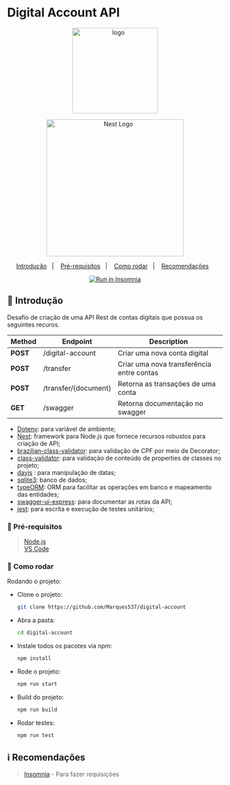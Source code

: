 # Digital Account API

<div align="center">
 <a href="https://www.ume.com.br/">
  <img alt="logo" width="200" src="https://assets-global.website-files.com/60c113054112e93527bc6ec1/60c115f6684e466dd3d0d1f9_logo_ume.svg" />
 </a>
<p align="center">
  <a href="http://nestjs.com/" target="blank"><img src="https://nestjs.com/img/logo_text.svg" width="320" alt="Nest Logo" /></a>
</p>
  
</div>

<p align="center">
  <a href="#page_with_curl-introdução">Introdução</a>&nbsp;&nbsp;&nbsp;|&nbsp;&nbsp;&nbsp;
  <a href="#wave-pré-requisitos">Pré-requisitos</a>&nbsp;&nbsp;&nbsp;|&nbsp;&nbsp;&nbsp;
  <a href="#rocket-como-rodar">Como rodar</a>&nbsp;&nbsp;&nbsp;|&nbsp;&nbsp;&nbsp;
  <a href="#information_source-recomendações">Recomendações</a>&nbsp;&nbsp;&nbsp;
</p>

<p align='center'>
  <a href="https://insomnia.rest/run/?label=Digital-Account&uri=https%3A%2F%2Fgithub.com%2FMarques537%2Fdigital-account%2Fblob%2Fmaster%2Fdigital-account-insomnia.json" target="_blank"><img src="https://insomnia.rest/images/run.svg" alt="Run in Insomnia"></a>
</p>


## :page_with_curl: Introdução

Desafio de criação de uma API Rest de contas digitais que possua os seguintes recuros. 

| Method   | Endpoint                                            | Description                                                                            |
| -------- | --------------------------------------------------- | -------------------------------------------------------------------------------------- |
| **POST**  | /digital-account                                       | Criar uma nova conta digital                                         |
| **POST**  | /transfer                                      | Criar uma nova transferência entre contas                                         |
| **POST**  | /transfer/{document}                                      | Retorna as transações de uma conta                                         |
| **GET**  | /swagger                                      | Retorna documentação no swagger                                        |

- [Dotenv](https://www.npmjs.com/package/dotenv): para variável de ambiente;
- [Nest](https://www.npmjs.com/package/@nestjs/cli): framework para Node.js que fornece recursos robustos para criação de API;
- [brazilian-class-validator](https://www.npmjs.com/package/brazilian-class-validator): para validação de CPF por meio de Decorator;
- [class-validator](https://www.npmjs.com/package/class-validator): para validação de conteúdo de properties de classes no projeto;
- [dayjs](https://www.npmjs.com/package/dayjs) : para manipulação de datas;
- [sqlite3](https://www.npmjs.com/package/sqlite3): banco de dados;
- [typeORM](https://www.npmjs.com/package/typeorm): ORM para facilitar as operações em banco e mapeamento das entidades;
- [swagger-ui-express](https://www.npmjs.com/package/swagger-ui-express): para documentar as rotas da API;
- [jest](https://www.npmjs.com/package/jest): para escrita e execução de testes unitários;
### :wave: Pré-requisitos

> [Node.js](http://nodejs.org/) \
> [VS Code](https://code.visualstudio.com/)

### :rocket: Como rodar

Rodando o projeto:

- Clone o projeto:

  ```sh
  git clone https://github.com/Marques537/digital-account
  ```

- Abra a pasta:

  ```sh
  cd digital-account
  ```

- Instale todos os pacotes via npm:

  ```sh
  npm install
  ```
- Rode o projeto:

  ```sh
  npm run start
  ```

- Build do projeto:

  ```sh
  npm run build
  ```
  
- Rodar testes:

  ```sh
  npm run test
  ```


## :information_source: Recomendações

> [Insomnia](https://insomnia.rest/) - Para fazer requisições 

